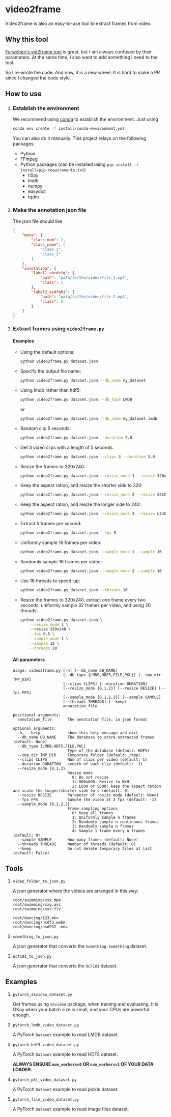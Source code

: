 # video2frame

Video2frame is also an easy-to-use tool to extract frames from video.

## Why this tool

[Forwchen's vid2frame tool](https://github.com/forwchen/vid2frame) is great, but I am always confused by their parameters. At the same time, I also want to add something I need to the tool. 

So I re-wrote the code. And now, it is a new wheel. It is hard to make a PR since I changed the code style. 

## How to use

1. ### Establish the environment
    
    We recommend using [conda](https://conda.io/) to establish the environment. Just using 
    
    ```sh
    conda env create -f install/conda-environment.yml
    ```
    
    You can also do it manually. This project relays on the following packages:
    
    - Python
    - FFmpeg
    - Python packages (can be installed using `pip install -r install/pip-requirements.txt`)
        + h5py
        + lmdb
        + numpy
        + easydict
        + tqdm
    
1. ### Make the annotation json file
    
    The json file should like
    
    ```json
    {
        "meta": {
            "class_num": 2,
            "class_name": [
                "class_1",
                "class_2"
            ]
        },
        "annotation": {
            "label1_abcdefg": {
                "path": "path/to/the/video/file_1.mp4",
                "class": 1
            },
            "label2_asdfghj": {
                "path": "path/to/the/video/file_2.mp4",
                "class": 2
            }
        }
    }
    ```
    
1. ### Extract frames using `video2frame.py`
    
    #### Examples
    
    + Using the default options:
     
        ```sh
        python video2frame.py dataset.json
        ```
        
    + Specify the output file name:
    
        ```sh
        python video2frame.py dataset.json --db_name my_dataset
        ```
        
    + Using lmdb rather than hdf5:
    
        ```sh
        python video2frame.py dataset.json --db_type LMDB
        ``` 
        or 
        ```sh
        python video2frame.py dataset.json --db_name my_dataset.lmdb
        ```
        
    + Random clip 5 seconds:
    
        ```sh
        python video2frame.py dataset.json --duration 5.0
        ```
        
    + Get 3 video clips with a length of 5 seconds:
    
        ```sh
        python video2frame.py dataset.json --clips 3 --duration 5.0 
        ```
    
    + Resize the frames to 320x240:
        
        ```sh
        python video2frame.py dataset.json --resize_mode 1 --resize 320x240
        ```
    
    + Keep the aspect ration, and resize the shorter side to 320:
    
        ```sh
        python video2frame.py dataset.json --resize_mode 2 --resize S320
        ```
    
    + Keep the aspect ration, and resize the longer side to 240:
    
        ```sh
        python video2frame.py dataset.json --resize_mode 2 --resize L240
        ```
        
    + Extract 5 frames per second:
    
        ```sh
        python video2frame.py dataset.json --fps 5
        ```
    
    + Uniformly sample 16 frames per video:
    
        ```sh
        python video2frame.py dataset.json --sample_mode 1 --sample 16
        ```
    
    + Randomly sample 16 frames per video:
    
        ```sh
        python video2frame.py dataset.json --sample_mode 2 --sample 16
        ```
        
    + Use 16 threads to speed-up:
    
        ```sh
        python video2frame.py dataset.json --threads 16
        ```
    
    + Resize the frames to 320x240, extract one frame every two seconds, uniformly sample 32 frames per video, and using 20 threads:
    
        ```sh
        python video2frame.py dataset.json \
            --resize_mode 1 \ 
            --resize 320x240 \
            --fps 0.5 \
            --sample_mode 1 \
            --sample 32 \
            --threads 20
        ```
        
    #### All parameters
    
    ```text
    usage: video2frame.py [-h] [--db_name DB_NAME]
                          [--db_type {LMDB,HDF5,FILE,PKL}] [--tmp_dir TMP_DIR]
                          [--clips CLIPS] [--duration DURATION]
                          [--resize_mode {0,1,2}] [--resize RESIZE] [--fps FPS]
                          [--sample_mode {0,1,2,3}] [--sample SAMPLE]
                          [--threads THREADS] [--keep]
                          annotation_file
    
    positional arguments:
      annotation_file       The annotation file, in json format
    
    optional arguments:
      -h, --help            show this help message and exit
      --db_name DB_NAME     The database to store extracted frames (default: None)
      --db_type {LMDB,HDF5,FILE,PKL}
                            Type of the database (default: HDF5)
      --tmp_dir TMP_DIR     Temporary folder (default: /tmp)
      --clips CLIPS         Num of clips per video (default: 1)
      --duration DURATION   Length of each clip (default: -1)
      --resize_mode {0,1,2}
                            Resize mode
                              0: Do not resize
                              1: 800x600: Resize to WxH
                              2: L600 or S600: keep the aspect ration and scale the longer/shorter side to s (default: 0)
      --resize RESIZE       Parameter of resize mode (default: None)
      --fps FPS             Sample the video at X fps (default: -1)
      --sample_mode {0,1,2,3}
                            Frame sampling options
                              0: Keep all frames
                              1: Uniformly sample n frames
                              2: Randomly sample n continuous frames
                              3: Randomly sample n frames
                              4: Sample 1 frame every n frames (default: 0)
      --sample SAMPLE       How many frames (default: None)
      --threads THREADS     Number of threads (default: 0)
      --keep                Do not delete temporary files at last (default: False)
    ```
    
## Tools

1. `video_folder_to_json.py`

    A json generator where the videos are arranged in this way:

    ```text
    root/swimming/xxx.mp4
    root/swimming/xxy.avi
    root/swimming/xxz.flv
    
    root/dancing/123.mkv
    root/dancing/nsdf3.webm
    root/dancing/asd932_.mov
    ``` 
1. `something_to_json.py`
    
    A json generator that converts the `Something-Something` dataset.

1. `ucf101_to_json.py`

    A json generator that converts the `UCF101` dataset.

## Examples

1. `pytorch_skvideo_dataset.py`

    Get frames using `skvideo` package, when training and evaluating. It is OKay when your batch size is small, and your CPUs are powerful enough.

1. `pytorch_lmdb_video_dataset.py`

    A PyTorch `Dataset` example to read LMDB dataset.

1. `pytorch_hdf5_video_dataset.py`

    A PyTorch `Dataset` example to read HDF5 dataset.
    
    __ALWAYS ENSURE `num_workers=0` OR `num_workers=1` OF YOUR DATA LOADER.__

1. `pytorch_pkl_video_dataset.py`

    A PyTorch `Dataset` example to read pickle dataset.
    
1. `pytorch_file_video_dataset.py`

    A PyTorch `Dataset` example to read image files dataset.
